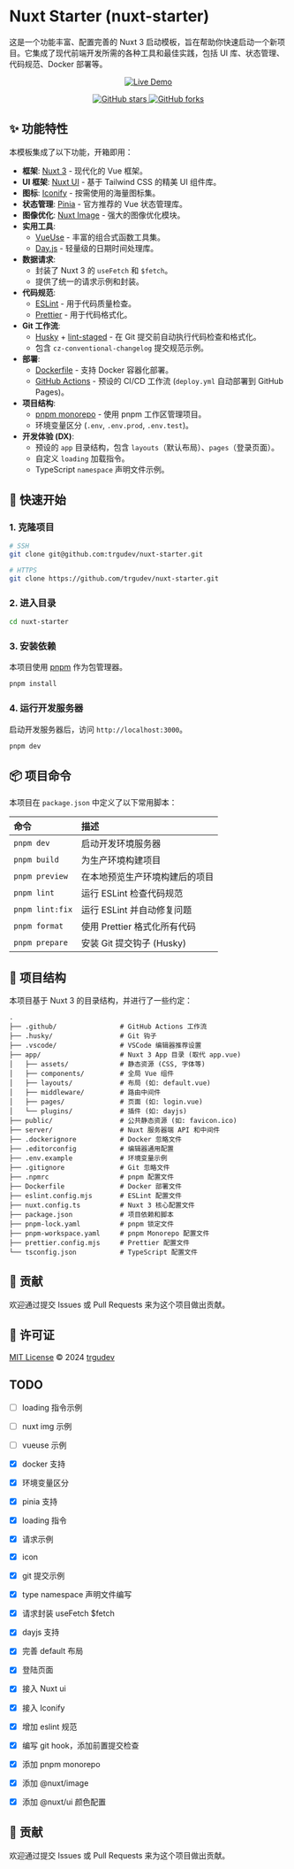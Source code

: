 
# Nuxt Starter (nuxt-starter)

这是一个功能丰富、配置完善的 Nuxt 3 启动模板，旨在帮助你快速启动一个新项目。它集成了现代前端开发所需的各种工具和最佳实践，包括 UI 库、状态管理、代码规范、Docker 部署等。


<p align="center"> <a href="https://trgudev.github.io/nuxt-starter/" target="_blank"> <img src="https://img.shields.io/badge/-%E5%9C%A8%E7%BA%BF%E9%A2%84%E8%A7%88-brightgreen?style=for-the-badge&logo=githubpages" alt="Live Demo"> </a> </p>

<p align="center"> 
  <!-- <a href="https://github.com/trgudev/nuxt-starter/blob/main/LICENSE" target="_blank">
    <img src="https://img.shields.io/github/license/trgudev/nuxt-starter?style=flat-square" alt="GitHub License"> 
  </a>  -->
  <a href="https://github.com/trgudev/nuxt-starter/stargazers" target="_blank">
    <img src="https://img.shields.io/github/stars/trgudev/nuxt-starter?style=flat-square" alt="GitHub stars"> 
  </a> 
  <a href="https://github.com/trgudev/nuxt-starter/network" target="_blank"> 
    <img src="https://img.shields.io/github/forks/trgudev/nuxt-starter?style=flat-square" alt="GitHub forks"> 
  </a> 
</p>

## ✨ 功能特性

本模板集成了以下功能，开箱即用：

  - **框架**: [Nuxt 3](https://nuxt.com/) - 现代化的 Vue 框架。
  - **UI 框架**: [Nuxt UI](https://ui.nuxt.com/) - 基于 Tailwind CSS 的精美 UI 组件库。
  - **图标**: [Iconify](https://iconify.design/) - 按需使用的海量图标集。
  - **状态管理**: [Pinia](https://pinia.vuejs.org/) - 官方推荐的 Vue 状态管理库。
  - **图像优化**: [Nuxt Image](https://image.nuxt.com/) - 强大的图像优化模块。
  - **实用工具**:
      - [VueUse](https://vueuse.org/) - 丰富的组合式函数工具集。
      - [Day.js](https://day.js.org/) - 轻量级的日期时间处理库。
  - **数据请求**:
      - 封装了 Nuxt 3 的 `useFetch` 和 `$fetch`。
      - 提供了统一的请求示例和封装。
  - **代码规范**:
      - [ESLint](https://eslint.org/) - 用于代码质量检查。
      - [Prettier](https://prettier.io/) - 用于代码格式化。
  - **Git 工作流**:
      - [Husky](https://typicode.github.io/husky/) + [lint-staged](https://github.com/okonet/lint-staged) - 在 Git 提交前自动执行代码检查和格式化。
      - 包含 `cz-conventional-changelog` 提交规范示例。
  - **部署**:
      - [Dockerfile](https://www.docker.com/) - 支持 Docker 容器化部署。
      - [GitHub Actions](https://github.com/features/actions) - 预设的 CI/CD 工作流 (`deploy.yml` 自动部署到 GitHub Pages)。
  - **项目结构**:
      - [pnpm monorepo](https://pnpm.io/workspaces) - 使用 pnpm 工作区管理项目。
      - 环境变量区分 (`.env`, `.env.prod`, `.env.test`)。
  - **开发体验 (DX)**:
      - 预设的 `app` 目录结构，包含 `layouts`（默认布局）、`pages`（登录页面）。
      - 自定义 `loading` 加载指令。
      - TypeScript `namespace` 声明文件示例。

## 🚀 快速开始

### 1\. 克隆项目

```bash
# SSH
git clone git@github.com:trgudev/nuxt-starter.git

# HTTPS
git clone https://github.com/trgudev/nuxt-starter.git
```

### 2\. 进入目录

```bash
cd nuxt-starter
```

### 3\. 安装依赖

本项目使用 [pnpm](https://pnpm.io/) 作为包管理器。

```bash
pnpm install
```

### 4\. 运行开发服务器

启动开发服务器后，访问 `http://localhost:3000`。

```bash
pnpm dev
```

## 📦 项目命令

本项目在 `package.json` 中定义了以下常用脚本：

| 命令 | 描述 |
| :--- | :--- |
| `pnpm dev` | 启动开发环境服务器 |
| `pnpm build` | 为生产环境构建项目 |
| `pnpm preview` | 在本地预览生产环境构建后的项目 |
| `pnpm lint` | 运行 ESLint 检查代码规范 |
| `pnpm lint:fix` | 运行 ESLint 并自动修复问题 |
| `pnpm format` | 使用 Prettier 格式化所有代码 |
| `pnpm prepare` | 安装 Git 提交钩子 (Husky) |

## 📁 项目结构

本项目基于 Nuxt 3 的目录结构，并进行了一些约定：

```
.
├── .github/                # GitHub Actions 工作流
├── .husky/                 # Git 钩子
├── .vscode/                # VSCode 编辑器推荐设置
├── app/                    # Nuxt 3 App 目录 (取代 app.vue)
│   ├── assets/             # 静态资源 (CSS, 字体等)
│   ├── components/         # 全局 Vue 组件
│   ├── layouts/            # 布局 (如: default.vue)
│   ├── middleware/         # 路由中间件
│   ├── pages/              # 页面 (如: login.vue)
│   └── plugins/            # 插件 (如: dayjs)
├── public/                 # 公共静态资源 (如: favicon.ico)
├── server/                 # Nuxt 服务器端 API 和中间件
├── .dockerignore           # Docker 忽略文件
├── .editorconfig           # 编辑器通用配置
├── .env.example            # 环境变量示例
├── .gitignore              # Git 忽略文件
├── .npmrc                  # pnpm 配置文件
├── Dockerfile              # Docker 部署文件
├── eslint.config.mjs       # ESLint 配置文件
├── nuxt.config.ts          # Nuxt 3 核心配置文件
├── package.json            # 项目依赖和脚本
├── pnpm-lock.yaml          # pnpm 锁定文件
├── pnpm-workspace.yaml     # pnpm Monorepo 配置文件
├── prettier.config.mjs     # Prettier 配置文件
└── tsconfig.json           # TypeScript 配置文件
```

## 🤝 贡献

欢迎通过提交 Issues 或 Pull Requests 来为这个项目做出贡献。

## 📄 许可证

[MIT License](https://www.google.com/search?q=https://github.com/trgudev/nuxt-starter/blob/main/LICENSE) © 2024 [trgudev](https://www.google.com/search?q=https://github.com/trgudev)

## TODO

- [ ] loading 指令示例
- [ ] nuxt img 示例
- [ ] vueuse 示例

- [x] docker 支持
- [x] 环境变量区分
- [x] pinia 支持
- [x] loading 指令
- [x] 请求示例
- [x] icon
- [x] git 提交示例
- [x] type namespace 声明文件编写
- [x] 请求封装 useFetch $fetch 
- [x] dayjs 支持 
- [x] 完善 default 布局
- [x] 登陆页面
- [x] 接入 Nuxt ui
- [x] 接入 Iconify
- [x] 增加 eslint 规范
- [x] 编写 git hook，添加前置提交检查
- [x] 添加 pnpm monorepo
- [x] 添加 @nuxt/image
- [x] 添加 @nuxt/ui 颜色配置

## 🤝 贡献

欢迎通过提交 Issues 或 Pull Requests 来为这个项目做出贡献。



